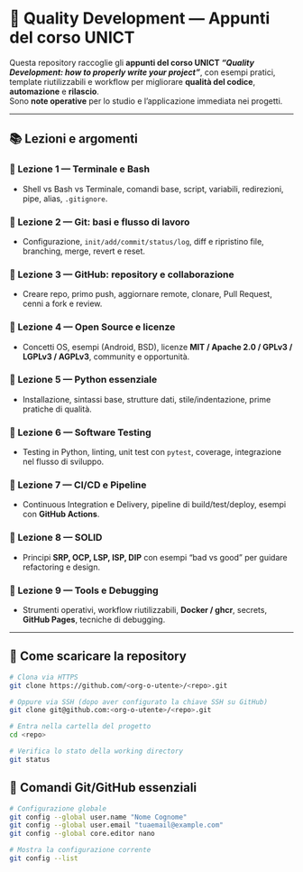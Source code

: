 # 🧩 Quality Development — Appunti del corso UNICT

Questa repository raccoglie gli **appunti del corso UNICT _“Quality Development: how to properly write your project”_**, con esempi pratici, template riutilizzabili e workflow per migliorare **qualità del codice**, **automazione** e **rilascio**.  
Sono **note operative** per lo studio e l’applicazione immediata nei progetti.

---

## 📚 Lezioni e argomenti

### 🔹 Lezione 1 — Terminale e Bash
- Shell vs Bash vs Terminale, comandi base, script, variabili, redirezioni, pipe, alias, `.gitignore`.

### 🔹 Lezione 2 — Git: basi e flusso di lavoro
- Configurazione, `init/add/commit/status/log`, diff e ripristino file, branching, merge, revert e reset.

### 🔹 Lezione 3 — GitHub: repository e collaborazione
- Creare repo, primo push, aggiornare remote, clonare, Pull Request, cenni a fork e review.

### 🔹 Lezione 4 — Open Source e licenze
- Concetti OS, esempi (Android, BSD), licenze **MIT / Apache 2.0 / GPLv3 / LGPLv3 / AGPLv3**, community e opportunità.

### 🔹 Lezione 5 — Python essenziale
- Installazione, sintassi base, strutture dati, stile/indentazione, prime pratiche di qualità.

### 🔹 Lezione 6 — Software Testing
- Testing in Python, linting, unit test con `pytest`, coverage, integrazione nel flusso di sviluppo.

### 🔹 Lezione 7 — CI/CD e Pipeline
- Continuous Integration e Delivery, pipeline di build/test/deploy, esempi con **GitHub Actions**.

### 🔹 Lezione 8 — SOLID
- Principi **SRP, OCP, LSP, ISP, DIP** con esempi “bad vs good” per guidare refactoring e design.

### 🔹 Lezione 9 — Tools e Debugging
- Strumenti operativi, workflow riutilizzabili, **Docker / ghcr**, secrets, **GitHub Pages**, tecniche di debugging.

---

## 🧰 Come scaricare la repository

```bash
# Clona via HTTPS
git clone https://github.com/<org-o-utente>/<repo>.git

# Oppure via SSH (dopo aver configurato la chiave SSH su GitHub)
git clone git@github.com:<org-o-utente>/<repo>.git

# Entra nella cartella del progetto
cd <repo>

# Verifica lo stato della working directory
git status
```

## 🧠 Comandi Git/GitHub essenziali

```bash
# Configurazione globale
git config --global user.name "Nome Cognome"
git config --global user.email "tuaemail@example.com"
git config --global core.editor nano

# Mostra la configurazione corrente
git config --list